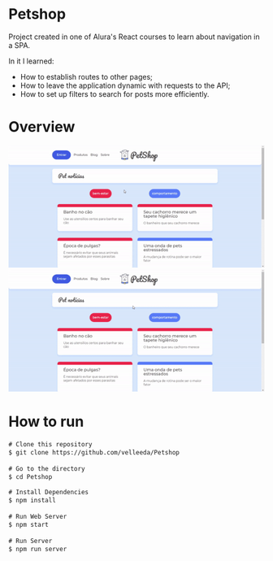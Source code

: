 # Petshop

Project created in one of Alura's React courses to learn about navigation in a SPA. <br />

In it I learned: <br />

- How to establish routes to other pages;
- How to leave the application dynamic with requests to the API;
- How to set up filters to search for posts more efficiently.
  
# Overview

![](./public/gifs/default.gif)
![](./public/gifs/sub.gif)

# How to run

```
# Clone this repository
$ git clone https://github.com/velleeda/Petshop

# Go to the directory
$ cd Petshop
```
  
```
# Install Dependencies
$ npm install

# Run Web Server
$ npm start

# Run Server
$ npm run server
```
